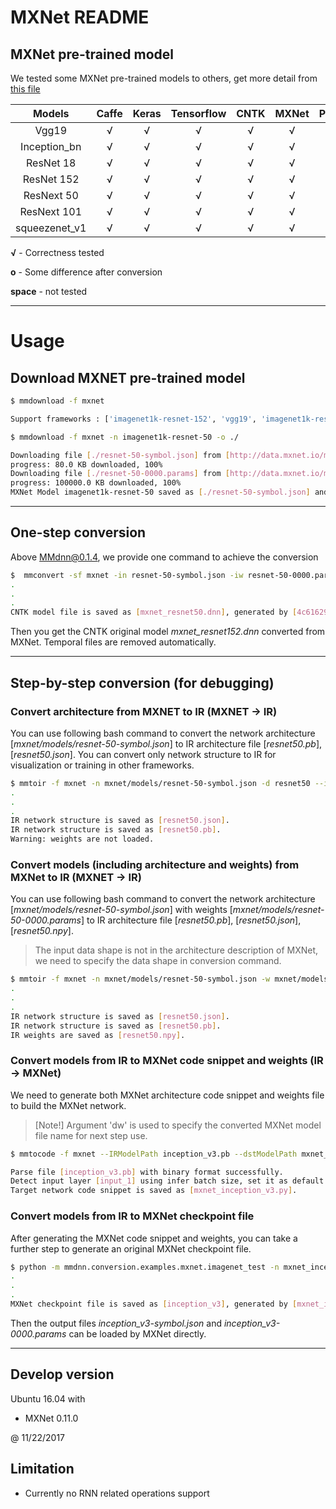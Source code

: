 # MXNet README

## MXNet pre-trained model

We tested some MXNet pre-trained models to others, get more detail from [this file](https://github.com/Microsoft/MMdnn/blob/master/mmdnn/conversion/examples/mxnet/extractor.py)

Models                   | Caffe | Keras | Tensorflow | CNTK | MXNet |   PyTorch  | CoreML
:-----------------------:|:-----:|:-----:|:----------:|:----:|:-----:|:----------:|:------:|
Vgg19                    |   √   |   √   |     √      |  √   |   √   |      √     |    √
Inception_bn             |   √   |   √   |     √      |  √   |   √   |      √     |    √
ResNet 18               |   √   |   √   |     √      |  √   |   √   |      √     |     √
ResNet 152               |   √   |   √   |     √      |  √   |   √   |      √     |    √
ResNext 50               |   √   |   √   |     √      |  √   |   √   |      √     |    √
ResNext 101               |   √   |   √   |     √      |  √   |   √   |      √     |   √
squeezenet_v1               |   √   |   √   |     √      |  √   |   √   |      √     |   √

**√** - Correctness tested

**o** - Some difference after conversion

**space** - not tested

---

# Usage

## Download MXNET pre-trained model

```bash
$ mmdownload -f mxnet

Support frameworks : ['imagenet1k-resnet-152', 'vgg19', 'imagenet1k-resnet-101', 'imagenet1k-resnet-50', 'vgg16', 'imagenet1k-inception-bn', 'imagenet1k-resnext-101', 'imagenet11k-resnet-152', 'imagenet1k-resnext-50', 'imagenet1k-resnext-101-64x4d', 'imagenet1k-resnet-18', 'imagenet11k-place365ch-resnet-152', 'imagenet1k-resnet-34', 'squeezenet_v1.1', 'imagenet11k-place365ch-resnet-50', 'squeezenet_v1.0']

$ mmdownload -f mxnet -n imagenet1k-resnet-50 -o ./

Downloading file [./resnet-50-symbol.json] from [http://data.mxnet.io/models/imagenet/resnet/50-layers/resnet-50-symbol.json]
progress: 80.0 KB downloaded, 100%
Downloading file [./resnet-50-0000.params] from [http://data.mxnet.io/models/imagenet/resnet/50-layers/resnet-50-0000.params]
progress: 100000.0 KB downloaded, 100%
MXNet Model imagenet1k-resnet-50 saved as [./resnet-50-symbol.json] and [./resnet-50-0000.params].

```

---

## One-step conversion

Above MMdnn@0.1.4, we provide one command to achieve the conversion

```bash
$  mmconvert -sf mxnet -in resnet-50-symbol.json -iw resnet-50-0000.params -df cntk -om mxnet_resnet50.dnn --inputShape 3 224 224
.
.
.
CNTK model file is saved as [mxnet_resnet50.dnn], generated by [4c616299273a42e086b30c6c4d1c64c0.py] and [4c616299273a42e086b30c6c4d1c64c0.npy].

```

Then you get the CNTK original model *mxnet_resnet152.dnn* converted from MXNet. Temporal files are removed automatically.

---

## Step-by-step conversion (for debugging)

### Convert architecture from MXNET to IR (MXNET -> IR)

You can use following bash command to convert the network architecture [*mxnet/models/resnet-50-symbol.json*] to IR architecture file [*resnet50.pb*], [*resnet50.json*]. You can convert only network structure to IR for visualization or training in other frameworks.

```bash
$ mmtoir -f mxnet -n mxnet/models/resnet-50-symbol.json -d resnet50 --inputShape 3 224 224
.
.
.
IR network structure is saved as [resnet50.json].
IR network structure is saved as [resnet50.pb].
Warning: weights are not loaded.
```

### Convert models (including architecture and weights) from MXNet to IR (MXNET -> IR)

You can use following bash command to convert the network architecture [*mxnet/models/resnet-50-symbol.json*] with weights [*mxnet/models/resnet-50-0000.params*] to IR architecture file [*resnet50.pb*], [*resnet50.json*], [*resnet50.npy*].

> The input data shape is not in the architecture description of MXNet, we need to specify the data shape in conversion command.

```bash
$ mmtoir -f mxnet -n mxnet/models/resnet-50-symbol.json -w mxnet/models/resnet-50-0000.params -d resnet50 --inputShape 3 224 224
.
.
.
IR network structure is saved as [resnet50.json].
IR network structure is saved as [resnet50.pb].
IR weights are saved as [resnet50.npy].
```

### Convert models from IR to MXNet code snippet and weights (IR -> MXNet)

We need to generate both MXNet architecture code snippet and weights file to build the MXNet network.

> [Note!] Argument 'dw' is used to specify the converted MXNet model file name for next step use.

```bash
$ mmtocode -f mxnet --IRModelPath inception_v3.pb --dstModelPath mxnet_inception_v3.py --IRWeightPath inception_v3.npy -dw mxnet_inception_v3-0000.params

Parse file [inception_v3.pb] with binary format successfully.
Detect input layer [input_1] using infer batch size, set it as default value [1]
Target network code snippet is saved as [mxnet_inception_v3.py].
```

### Convert models from IR to MXNet checkpoint file

After generating the MXNet code snippet and weights, you can take a further step to generate an original MXNet checkpoint file.

```bash
$ python -m mmdnn.conversion.examples.mxnet.imagenet_test -n mxnet_inception_v3 -w mxnet_inception_v3-0000.params --dump inception_v3
.
.
.
MXNet checkpoint file is saved as [inception_v3], generated by [mxnet_inception_v3.py] and [mxnet_inception_v3-0000.params].
```

Then the output files *inception_v3-symbol.json* and *inception_v3-0000.params* can be loaded by MXNet directly.

---

## Develop version

Ubuntu 16.04 with

- MXNet 0.11.0

@ 11/22/2017

## Limitation

- Currently no RNN related operations support
